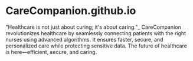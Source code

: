 # CareCompanion.github.io
"Healthcare is not just about curing; it's about caring."_   CareCompanion revolutionizes healthcare by seamlessly connecting patients with the right nurses using advanced algorithms. It ensures faster, secure, and personalized care while protecting sensitive data. The future of healthcare is here—efficient, secure, and caring.
